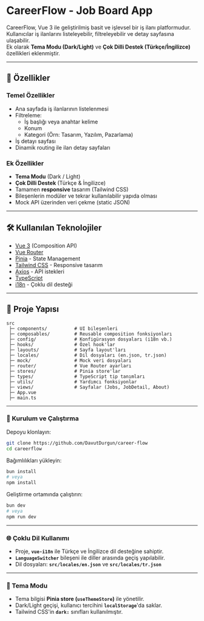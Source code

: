 # CareerFlow - Job Board App

CareerFlow, Vue 3 ile geliştirilmiş basit ve işlevsel bir iş ilanı platformudur.  
Kullanıcılar iş ilanlarını listeleyebilir, filtreleyebilir ve detay sayfasına ulaşabilir.  
Ek olarak **Tema Modu (Dark/Light)** ve **Çok Dilli Destek (Türkçe/İngilizce)** özellikleri eklenmiştir.

---

## 📌 Özellikler

### Temel Özellikler

- Ana sayfada iş ilanlarının listelenmesi
- Filtreleme:
  - İş başlığı veya anahtar kelime
  - Konum
  - Kategori (Örn: Tasarım, Yazılım, Pazarlama)
- İş detayı sayfası
- Dinamik routing ile ilan detay sayfaları

### Ek Özellikler

- **Tema Modu** (Dark / Light)
- **Çok Dilli Destek** (Türkçe & İngilizce)
- Tamamen **responsive** tasarım (Tailwind CSS)
- Bileşenlerin modüler ve tekrar kullanılabilir yapıda olması
- Mock API üzerinden veri çekme (static JSON)

---

## 🛠 Kullanılan Teknolojiler

- [Vue 3](https://vuejs.org/) (Composition API)
- [Vue Router](https://router.vuejs.org/)
- [Pinia](https://pinia.vuejs.org/) - State Management
- [Tailwind CSS](https://tailwindcss.com/) - Responsive tasarım
- [Axios](https://axios-http.com/) - API istekleri
- [TypeScript](https://www.typescriptlang.org/)
- [i18n](https://vue-i18n.intlify.dev/) - Çoklu dil desteği

---

## 📂 Proje Yapısı

```plaintext
src
 ├─ components/          # UI bileşenleri
 ├─ composables/         # Reusable composition fonksiyonları
 ├─ config/              # Konfigürasyon dosyaları (i18n vb.)
 ├─ hooks/               # Özel hook'lar
 ├─ layouts/             # Sayfa layout'ları
 ├─ locales/             # Dil dosyaları (en.json, tr.json)
 ├─ mock/                # Mock veri dosyaları
 ├─ router/              # Vue Router ayarları
 ├─ stores/              # Pinia store'lar
 ├─ types/               # TypeScript tip tanımları
 ├─ utils/               # Yardımcı fonksiyonlar
 ├─ views/               # Sayfalar (Jobs, JobDetail, About)
 ├─ App.vue
 ├─ main.ts
```

---

### 🚀 Kurulum ve Çalıştırma

Depoyu klonlayın:

```bash
git clone https://github.com/DavutDurgun/career-flow
cd careerflow
```

Bağımlılıkları yükleyin:

```bash
bun install
# veya
npm install
```

Geliştirme ortamında çalıştırın:

```bash
bun dev
# veya
npm run dev
```

---

### 🌐 Çoklu Dil Kullanımı

- Proje, **`vue-i18n`** ile Türkçe ve İngilizce dil desteğine sahiptir.
- **`LanguageSwitcher`** bileşeni ile diller arasında geçiş yapılabilir.
- Dil dosyaları: **`src/locales/en.json`** ve **`src/locales/tr.json`**

---

### 🎨 Tema Modu

- Tema bilgisi **Pinia store (`useThemeStore`)** ile yönetilir.
- Dark/Light geçişi, kullanıcı tercihini **`localStorage`**'da saklar.
- Tailwind CSS'in **`dark:`** sınıfları kullanılmıştır.
